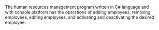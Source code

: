 The human resources management program written in C# language and with console platform has the operations of adding employees, removing employees, editing employees, and activating and deactivating the desired employee.
